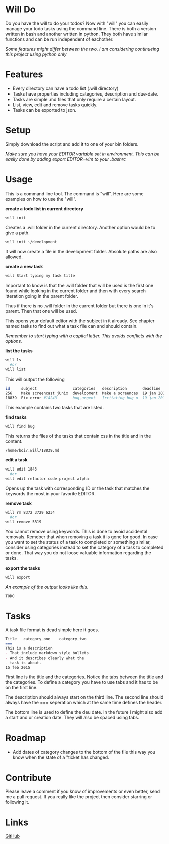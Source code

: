 Will Do
=======

Do you have the will to do your todos? Now with "will" you can easily manage
your todo tasks using the command line. There is both a version written in bash
and another written in python. They both have similar functions and can be run
independent of eachother.

*Some features might differ between the two. I am considering continueing this
project using python only*

Features
========
- Every directory can have a todo list (.will directory)
- Tasks have properties including categories, description and due-date.
- Tasks are simple .md files that only require a certain layout.
- List, view, edit and remove tasks quickly.
- Tasks can be exported to json.

Setup
=====
Simply download the script and add it to one of your bin folders.

*Make sure you have your EDITOR variable set in environment. This can be easily done by adding
export EDITOR=vim to your .bashrc*

Usage
=====
This is a command line tool. The command is "will". Here are some examples on
how to use the "will".

**create a todo list in current directory**
```bash
will init
```
Creates a .will folder in the current directory. Another option would be to
give a path.
```bash
will init ~/development
```
It will now create a file in the development folder. Absolute paths are also
allowed.

**create a new task**
```bash
will Start typing my task title
```
Important to know is that the .will folder that will be used is the first one
found while looking in the current folder and then with every search itteration
going in the parent folder.

Thus if there is no .will folder in the current folder but there is one in it's
parent. Then that one will be used.

This opens your default editor with the subject in it already. See chapter named
tasks to find out what a task file can and should contain.

*Remember to start typing with a capital letter. This avoids conflicts with the
options.*

**list the tasks**
```bash
will ls
  #or
will list
```
This will output the following
```bash
id     subject                categories   description       deadline
256    Make screencast jUnix  development  Make a screencas  19 jan 2015
18839  Fix error #14243       bug,urgent   Irritating bug o  19 jan 2015
```
This example contains two tasks that are listed.

**find tasks**
```bash
will find bug
```
This returns the files of the tasks that contain css in the title and in the content.
```bash
/home/boi/.will/18839.md
```

**edit a task**
```bash
will edit 1843
  #or
will edit refactor code project alpha
```
Opens up the task with corresponding ID or the task that matches the keywords
the most in your favorite EDITOR. 

**remove task**
```bash
will rm 8372 3729 6234
  #or
will remove 5819
```
You cannot remove using keywords. This is done to avoid accidental removals.
Remeber that when removing a task it is gone for good. In case you want to set
the status of a task to completed or something similar, consider using categories instead to
set the category of a task to completed or done. That way you do not loose
valuable information regarding the tasks.

**export the tasks**
```bash
will export
```
*An example of the output looks like this.*
```bash
TODO
```

Tasks
=====
A task file format is dead simple here it goes.
```markdown
Title	category_one	category_two
===
This is a description
- That include markdown style bullets
- And it describes clearly what the
- task is about.
15 feb 2015
```
First line is the title and the categories. Notice the tabs between the title
and the categories. To define a category you have to use tabs and it has to be
on the first line.

The description should always start on the third line. The second line should
always have the === seperation which at the same time defines the header.

The bottom line is used to define the deu date. In the future I might also add a
start and or creation date. They will also be spaced using tabs.

Roadmap
=======
- Add dates of category changes to the bottom of the file this way you know when
  the state of a "ticket has changed.

Contribute
==========
Please leave a comment if you know of improvements or even better, send me a
pull request. If you really like the project then consider starring or following
it.

Links
=====
<a href="https://github.com/bas080/will">GitHub</a>
